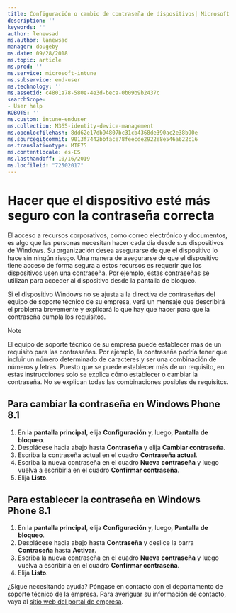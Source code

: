 ```yaml
---
title: Configuración o cambio de contraseña de dispositivos| Microsoft Docs
description: ''
keywords: ''
author: lenewsad
ms.author: lanewsad
manager: dougeby
ms.date: 09/28/2018
ms.topic: article
ms.prod: ''
ms.service: microsoft-intune
ms.subservice: end-user
ms.technology: ''
ms.assetid: c4801a78-580e-4e3d-beca-0b09b9b2437c
searchScope:
- User help
ROBOTS: ''
ms.custom: intune-enduser
ms.collection: M365-identity-device-management
ms.openlocfilehash: 8dd62e17db94807bc31cb4368de390ac2e38b90e
ms.sourcegitcommit: 9013f7442bbface78feecde2922e8e546a622c16
ms.translationtype: MTE75
ms.contentlocale: es-ES
ms.lasthandoff: 10/16/2019
ms.locfileid: "72502017"
---
```

# <a name="make-your-device-safer-with-the-right-password"></a>Hacer que el dispositivo esté más seguro con la contraseña correcta

El acceso a recursos corporativos, como correo electrónico y documentos, es algo que las personas necesitan hacer cada día desde sus dispositivos de Windows. Su organización desea asegurarse de que el dispositivo lo hace sin ningún riesgo. Una manera de asegurarse de que el dispositivo tiene acceso de forma segura a estos recursos es requerir que los dispositivos usen una contraseña. Por ejemplo, estas contraseñas se utilizan para acceder al dispositivo desde la pantalla de bloqueo.

Si el dispositivo Windows no se ajusta a la directiva de contraseñas del equipo de soporte técnico de su empresa, verá un mensaje que describirá el problema brevemente y explicará lo que hay que hacer para que la contraseña cumpla los requisitos.

> [!Note]
> El equipo de soporte técnico de su empresa puede establecer más de un requisito para las contraseñas. Por ejemplo, la contraseña podría tener que incluir un número determinado de caracteres y ser una combinación de números y letras. Puesto que se puede establecer más de un requisito, en estas instrucciones solo se explica cómo establecer o cambiar la contraseña. No se explican todas las combinaciones posibles de requisitos.

## <a name="to-change-your-password-on-windows-phone-81"></a>Para cambiar la contraseña en Windows Phone 8.1

1. En la **pantalla principal**, elija **Configuración** y, luego, **Pantalla de bloqueo**.
2. Desplácese hacia abajo hasta **Contraseña** y elija **Cambiar contraseña**.
3. Escriba la contraseña actual en el cuadro **Contraseña actual**.
4. Escriba la nueva contraseña en el cuadro **Nueva contraseña** y luego vuelva a escribirla en el cuadro **Confirmar contraseña**.
4. Elija **Listo**.

## <a name="to-set-your-password-on-windows-phone-81"></a>Para establecer la contraseña en Windows Phone 8.1

1. En la **pantalla principal**, elija **Configuración** y, luego, **Pantalla de bloqueo**.
2. Desplácese hacia abajo hasta **Contraseña** y deslice la barra **Contraseña** hasta **Activar**.
3. Escriba la nueva contraseña en el cuadro **Nueva contraseña** y luego vuelva a escribirla en el cuadro **Confirmar contraseña**.
4. Elija **Listo**.

¿Sigue necesitando ayuda? Póngase en contacto con el departamento de soporte técnico de la empresa. Para averiguar su información de contacto, vaya al [sitio web del portal de empresa](https://go.microsoft.com/fwlink/?linkid=2010980).
